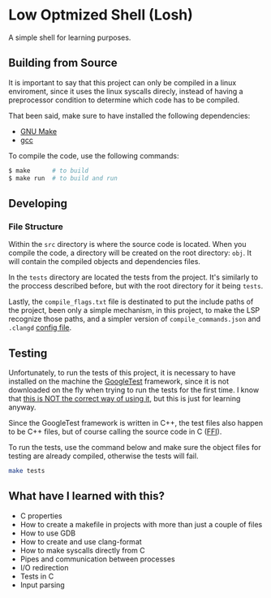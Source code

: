 # Low Optmized Shell (Losh)

A simple shell for learning purposes.

## Building from Source

It is important to say that this project can only be compiled in a linux
enviroment, since it uses the linux syscalls direcly, instead of having a
preprocessor condition to determine which code has to be compiled.

That been said, make sure to have installed the following dependencies:

- [GNU Make](https://www.gnu.org/software/make/)
- [gcc](https://gcc.gnu.org/)

To compile the code, use the following commands:

```bash
$ make      # to build
$ make run  # to build and run
```

## Developing

### File Structure

Within the `src` directory is where the source code is located. When you
compile the code, a directory will be created on the root directory: `obj`.
It will contain the compiled objects and dependencies files.

In the `tests` directory are located the tests from the project. It's similarly
to the proccess described before, but with the root directory for it being `tests`.

Lastly, the `compile_flags.txt` file is destinated to put the include paths of
the project, been only a simple mechanism, in this project, to make the LSP
recognize those paths, and a simpler version of `compile_commands.json` and
`.clangd` [config file](https://clangd.llvm.org/config.html).

## Testing

Unfortunately, to run the tests of this project, it is necessary to have
installed on the machine the [GoogleTest](https://github.com/google/googletest)
framework, since it is not downloaded on the fly when trying to run the tests
for the first time. I know that [this is NOT the correct way of using it](
https://github.com/google/googletest/blob/36066cfecf79267bdf46ff82ca6c3b052f8f633c/googletest/docs/faq.md#why-is-it-not-recommended-to-install-a-pre-compiled-copy-of-google-test-for-example-into-usrlocal),
but this is just for learning anyway.

Since the GoogleTest framework is written in C++, the test files also happen
to be C++ files, but of course calling the source code in C ([FFI](
https://en.wikipedia.org/wiki/Foreign_function_interface)).

To run the tests, use the command below and make sure the object files for
testing are already compiled, otherwise the tests will fail.

```bash
make tests
```

## What have I learned with this?

- C properties
- How to create a makefile in projects with more than just a couple of files
- How to use GDB
- How to create and use clang-format
- How to make syscalls directly from C
- Pipes and communication between processes
- I/O redirection
- Tests in C
- Input parsing
